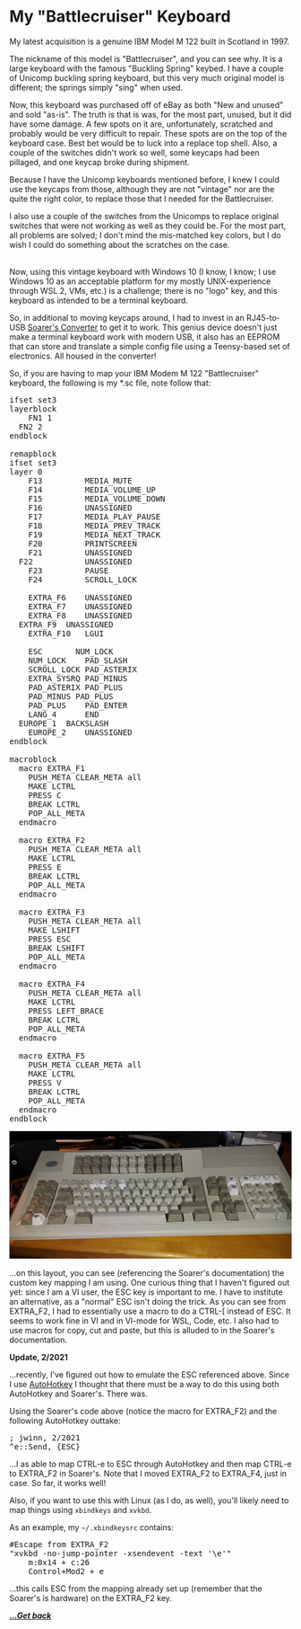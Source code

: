 # My "Battlecruiser" Keyboard

My latest acquisition is a genuine IBM Model M 122 built in Scotland in 1997.

The nickname of this model is "Battlecruiser", and you can see why.  It is a large keyboard with the famous "Buckling Spring" keybed.  I have a couple of Unicomp buckling spring keyboard, but this very much original model is different; the springs simply "sing" when used.

Now, this keyboard was purchased off of eBay as both "New and unused" and sold "as-is".  The truth is that is was, for the most part, unused, but it did have some damage.  A few spots on it are, unfortunately, scratched and probably would be very difficult to repair. These spots are on the top of the keyboard case.  Best bet would be to luck into a replace top shell. Also, a couple of the switches didn't work so well, some keycaps had been pillaged, and one keycap broke during shipment.

Because I have the Unicomp keyboards mentioned before, I knew I could use the keycaps from those, although they are not "vintage" nor are the quite the right color, to replace those that I needed for the Battlecruiser.  

I also use a couple of the switches from the Unicomps to replace original switches that were not working as well as they could be.  For the most part, all problems are solved; I don't mind the mis-matched key colors, but I do wish I could do something about the scratches on the case.

<br>
Now, using this vintage keyboard with Windows 10 (I know, I know; I use Windows 10 as an acceptable platform for my mostly UNIX-experience through WSL 2, VMs, etc.) is a challenge; there is no "logo" key, and this keyboard as intended to be a terminal keyboard.

So, in additional to moving keycaps around, I had to invest in an RJ45-to-USB [Soarer's Converter](https://deskthority.net/viewtopic.php?f=7&t=2510&start=) to get it to work.  This genius device doesn't just make a terminal keyboard work with modern USB, it also has an EEPROM that can store and translate a simple config file using a Teensy-based set of electronics.  All housed in the converter!

So, if you are having to map your IBM Modem M 122 "Battlecruiser" keyboard, the following is my *.sc file, note follow that:

<pre>
ifset set3
layerblock
	FN1 1
  FN2 2
endblock

remapblock
ifset set3
layer 0
	F13			MEDIA_MUTE
	F14			MEDIA_VOLUME_UP
	F15			MEDIA_VOLUME_DOWN
	F16			UNASSIGNED
	F17			MEDIA_PLAY_PAUSE
	F18			MEDIA_PREV_TRACK
	F19			MEDIA_NEXT_TRACK
	F20			PRINTSCREEN
	F21			UNASSIGNED
  F22			UNASSIGNED
	F23			PAUSE
	F24			SCROLL_LOCK

	EXTRA_F6	UNASSIGNED
	EXTRA_F7	UNASSIGNED
	EXTRA_F8	UNASSIGNED
  EXTRA_F9  UNASSIGNED
	EXTRA_F10	LGUI
	
	ESC       NUM_LOCK
	NUM_LOCK	PAD_SLASH
	SCROLL_LOCK	PAD_ASTERIX
	EXTRA_SYSRQ	PAD_MINUS
	PAD_ASTERIX	PAD_PLUS
	PAD_MINUS PAD_PLUS
	PAD_PLUS	PAD_ENTER
	LANG_4		END
  EUROPE_1  BACKSLASH
	EUROPE_2	UNASSIGNED
endblock

macroblock
  macro EXTRA_F1
    PUSH_META CLEAR_META all
    MAKE LCTRL
    PRESS C
    BREAK LCTRL
    POP_ALL_META
  endmacro

  macro EXTRA_F2
    PUSH_META CLEAR_META all
    MAKE LCTRL
    PRESS E
    BREAK LCTRL
    POP_ALL_META
  endmacro

  macro EXTRA_F3
    PUSH_META CLEAR_META all
    MAKE LSHIFT
    PRESS ESC
    BREAK LSHIFT
    POP_ALL_META
  endmacro

  macro EXTRA_F4
    PUSH_META CLEAR_META all
    MAKE LCTRL
    PRESS LEFT_BRACE
    BREAK LCTRL
    POP_ALL_META
  endmacro

  macro EXTRA_F5
    PUSH_META CLEAR_META all
    MAKE LCTRL
    PRESS V
    BREAK LCTRL
    POP_ALL_META
  endmacro
endblock
</pre>

![My 1997 IBM Modem M 122 "Battlecruiser"](../battlecruiser.jpg)

...on this layout, you can see (referencing the Soarer's documentation) the custom key mapping I am using.  One curious thing that I haven't figured out yet:  since I am a VI user, the ESC key is important to me.  I have to institute an alternative, as a "normal" ESC isn't doing the trick.  As you can see from EXTRA_F2, I had to essentially use a macro to do a CTRL-[ instead of ESC.  It seems to work fine in VI and in VI-mode for WSL, Code, etc.  I also had to use macros for copy, cut and paste, but this is alluded to in the Soarer's documentation.

<strong> Update, 2/2021 </strong>

...recently, I've figured out how to emulate the ESC referenced above.  Since I use [AutoHotkey](https://www.autohotkey.com/) I thought that there must be a way to do this using both AutoHotkey and Soarer's.  There was.

Using the Soarer's code above (notice the macro for EXTRA_F2) and the following AutoHotkey outtake:

<pre>
; jwinn, 2/2021
^e::Send, {ESC}
</pre>

...I as able to map CTRL-e to ESC through AutoHotkey and then map CTRL-e to EXTRA_F2 in Soarer's.  Note that I moved EXTRA_F2 to EXTRA_F4, just in case.  So far, it works well!

Also, if you want to use this with Linux (as I do, as well), you'll likely need to map things using ```xbindkeys``` and ```xvkbd```.

As an example, my ```~/.xbindkeysrc``` contains:

<pre>
#Escape from EXTRA_F2
"xvkbd -no-jump-pointer -xsendevent -text '\e'"
    m:0x14 + c:26
    Control+Mod2 + e 
</pre>

...this calls ESC from the mapping already set up (remember that the Soarer's is hardware) on the EXTRA_F2 key.

[***...Get back***](../it-the-hard-way.html)